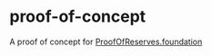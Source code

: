 # proof-of-concept
A proof of concept for [ProofOfReserves.foundation](http://proofofreserves.foundation)

